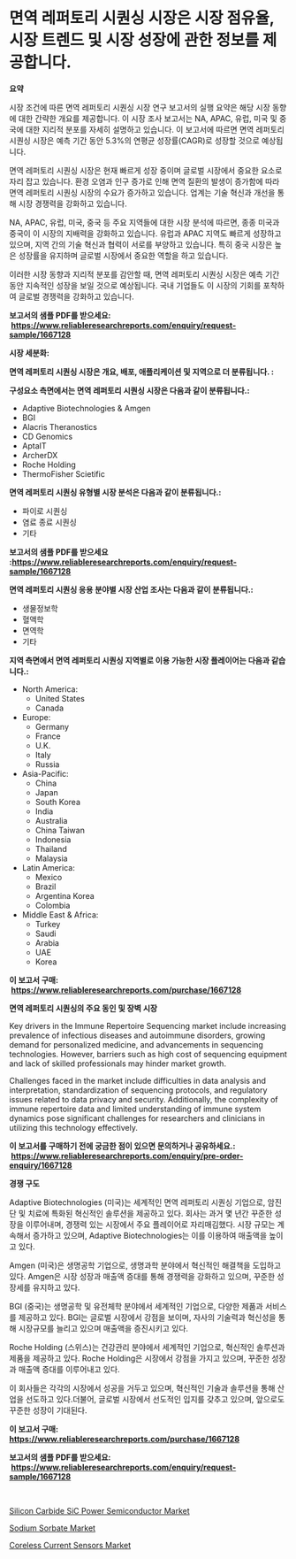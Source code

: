 <p><h1>면역 레퍼토리 시퀀싱 시장은 시장 점유율, 시장 트렌드 및 시장 성장에 관한 정보를 제공합니다.</h1></p><p><strong>요약</strong></p>
<p><p>시장 조건에 따른 면역 레퍼토리 시퀀싱 시장 연구 보고서의 실행 요약은 해당 시장 동향에 대한 간략한 개요를 제공합니다. 이 시장 조사 보고서는 NA, APAC, 유럽, 미국 및 중국에 대한 지리적 분포를 자세히 설명하고 있습니다. 이 보고서에 따르면 면역 레퍼토리 시퀀싱 시장은 예측 기간 동안 5.3%의 연평균 성장률(CAGR)로 성장할 것으로 예상됩니다.</p><p>면역 레퍼토리 시퀀싱 시장은 현재 빠르게 성장 중이며 글로벌 시장에서 중요한 요소로 자리 잡고 있습니다. 환경 오염과 인구 증가로 인해 면역 질환의 발생이 증가함에 따라 면역 레퍼토리 시퀀싱 시장의 수요가 증가하고 있습니다. 업계는 기술 혁신과 개선을 통해 시장 경쟁력을 강화하고 있습니다.</p><p>NA, APAC, 유럽, 미국, 중국 등 주요 지역들에 대한 시장 분석에 따르면, 종종 미국과 중국이 이 시장의 지배력을 강화하고 있습니다. 유럽과 APAC 지역도 빠르게 성장하고 있으며, 지역 간의 기술 혁신과 협력이 서로를 부양하고 있습니다. 특히 중국 시장은 높은 성장률을 유지하며 글로벌 시장에서 중요한 역할을 하고 있습니다.</p><p>이러한 시장 동향과 지리적 분포를 감안할 때, 면역 레퍼토리 시퀀싱 시장은 예측 기간 동안 지속적인 성장을 보일 것으로 예상됩니다. 국내 기업들도 이 시장의 기회를 포착하여 글로벌 경쟁력을 강화하고 있습니다.</p></p>
<p><strong>보고서의 샘플 PDF를 받으세요: &nbsp;<a href="https://www.reliableresearchreports.com/enquiry/request-sample/1667128">https://www.reliableresearchreports.com/enquiry/request-sample/1667128</a></strong></p>
<p><strong>시장 세분화:</strong></p>
<p><strong> 면역 레퍼토리 시퀀싱 시장은 개요, 배포, 애플리케이션 및 지역으로 더 분류됩니다. :</strong></p>
<p><strong>구성요소 측면에서는 면역 레퍼토리 시퀀싱 시장은 다음과 같이 분류됩니다.:</strong></p>
<p><ul><li>Adaptive Biotechnologies & Amgen</li><li>BGI</li><li>Alacris Theranostics</li><li>CD Genomics</li><li>AptaIT</li><li>ArcherDX</li><li>Roche Holding</li><li>ThermoFisher Scietific</li></ul></p>
<p><strong> 면역 레퍼토리 시퀀싱 유형별 시장 분석은 다음과 같이 분류됩니다.:</strong></p>
<p><ul><li>파이로 시퀀싱</li><li>염료 종료 시퀀싱</li><li>기타</li></ul></p>
<p><strong>보고서의 샘플 PDF를 받으세요 :<a href="https://www.reliableresearchreports.com/enquiry/request-sample/1667128">https://www.reliableresearchreports.com/enquiry/request-sample/1667128</a></strong></p>
<p><strong> 면역 레퍼토리 시퀀싱 응용 분야별 시장 산업 조사는 다음과 같이 분류됩니다.:</strong></p>
<p><ul><li>생물정보학</li><li>혈액학</li><li>면역학</li><li>기타</li></ul></p>
<p><strong>지역 측면에서 면역 레퍼토리 시퀀싱 지역별로 이용 가능한 시장 플레이어는 다음과 같습니다.:</strong></p>
<p><ul>
    <li>
        North America:
        <ul>
            <li>United States</li>
            <li>Canada</li>
        </ul>
    </li>
    <li>
        Europe:
        <ul>
            <li>Germany</li>
            <li>France</li>
            <li>U.K.</li>
            <li>Italy</li>
            <li>Russia</li>
        </ul>
    </li>
    <li>
        Asia-Pacific:
        <ul>
            <li>China</li>
            <li>Japan</li>
            <li>South Korea</li>
            <li>India</li>
            <li>Australia</li>
            <li>China Taiwan</li>
            <li>Indonesia</li>
            <li>Thailand</li>
            <li>Malaysia</li>
        </ul>
    </li>
    <li>
        Latin America:
        <ul>
            <li>Mexico</li>
            <li>Brazil</li>
            <li>Argentina Korea</li>
            <li>Colombia</li>
        </ul>
    </li>
    <li>
        Middle East & Africa:
        <ul>
            <li>Turkey</li>
            <li>Saudi</li>
            <li>Arabia</li>
            <li>UAE</li>
            <li>Korea</li>
        </ul>
    </li>
    </ul></p>
<p><strong>이 보고서 구매: &nbsp;<a href="https://www.reliableresearchreports.com/purchase/1667128">https://www.reliableresearchreports.com/purchase/1667128</a></strong></p>
<p><strong>면역 레퍼토리 시퀀싱의 주요 동인 및 장벽 시장</strong></p>
<p><p>Key drivers in the Immune Repertoire Sequencing market include increasing prevalence of infectious diseases and autoimmune disorders, growing demand for personalized medicine, and advancements in sequencing technologies. However, barriers such as high cost of sequencing equipment and lack of skilled professionals may hinder market growth. </p><p>Challenges faced in the market include difficulties in data analysis and interpretation, standardization of sequencing protocols, and regulatory issues related to data privacy and security. Additionally, the complexity of immune repertoire data and limited understanding of immune system dynamics pose significant challenges for researchers and clinicians in utilizing this technology effectively.</p></p>
<p><strong>이 보고서를 구매하기 전에 궁금한 점이 있으면 문의하거나 공유하세요.: &nbsp;<a href="https://www.reliableresearchreports.com/enquiry/pre-order-enquiry/1667128">https://www.reliableresearchreports.com/enquiry/pre-order-enquiry/1667128</a></strong></p>
<p><strong>경쟁 구도</strong></p>
<p><p>Adaptive Biotechnologies (미국)는 세계적인 면역 레퍼토리 시퀀싱 기업으로, 암진단 및 치료에 특화된 혁신적인 솔루션을 제공하고 있다. 회사는 과거 몇 년간 꾸준한 성장을 이루어내며, 경쟁력 있는 시장에서 주요 플레이어로 자리매김했다. 시장 규모는 계속해서 증가하고 있으며, Adaptive Biotechnologies는 이를 이용하여 매출액을 높이고 있다.</p><p>Amgen (미국)은 생명공학 기업으로, 생명과학 분야에서 혁신적인 해결책을 도입하고 있다. Amgen은 시장 성장과 매출액 증대를 통해 경쟁력을 강화하고 있으며, 꾸준한 성장세를 유지하고 있다.</p><p>BGI (중국)는 생명공학 및 유전체학 분야에서 세계적인 기업으로, 다양한 제품과 서비스를 제공하고 있다. BGI는 글로벌 시장에서 강점을 보이며, 자사의 기술력과 혁신성을 통해 시장규모를 늘리고 있으며 매출액을 증진시키고 있다.</p><p>Roche Holding (스위스)는 건강관리 분야에서 세계적인 기업으로, 혁신적인 솔루션과 제품을 제공하고 있다. Roche Holding은 시장에서 강점을 가지고 있으며, 꾸준한 성장과 매출액 증대를 이루어내고 있다.</p><p>이 회사들은 각각의 시장에서 성공을 거두고 있으며, 혁신적인 기술과 솔루션을 통해 산업을 선도하고 있다.더불어, 글로벌 시장에서 선도적인 입지를 갖추고 있으며, 앞으로도 꾸준한 성장이 기대된다.</p></p>
<p><strong>이 보고서 구매: &nbsp; <a href="https://www.reliableresearchreports.com/purchase/1667128">https://www.reliableresearchreports.com/purchase/1667128</a></strong></p>
<p><strong>보고서의 샘플 PDF를 받으세요: &nbsp;<a href="https://www.reliableresearchreports.com/enquiry/request-sample/1667128">https://www.reliableresearchreports.com/enquiry/request-sample/1667128</a></strong><strong></strong></p>
<p>&nbsp;</p>
<p><p><a href="https://github.com/singletonthaxterkelliehr2df/Market-Research-Report-List-1/blob/main/silicon-carbide-sic-power-semiconductor-market.md">Silicon Carbide SiC Power Semiconductor Market</a></p><p><a href="https://frill-swim-3cd.notion.site/Sodium-Sorbate-Market-Share-Market-New-Trends-Analysis-Report-By-Type-By-Application-By-End-use--be4aabf14ae642dcab6f3590d9278466">Sodium Sorbate Market</a></p><p><a href="https://github.com/kufem1/Market-Research-Report-List-2/blob/main/coreless-current-sensors-market.md">Coreless Current Sensors Market</a></p></p>